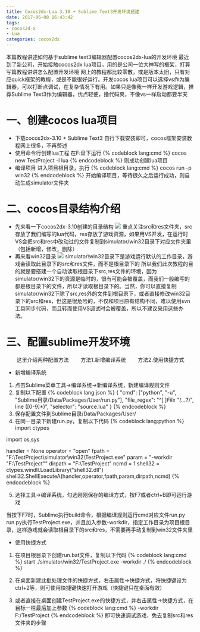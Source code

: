 ```yaml
---
title: Cocos2dx-Lua 3.10 + Sublime Text3开发环境搭建
date: 2017-06-08 16:43:42
tags: 
- cocos2d-x
- Lua
categories: cocos2dx
---
```


本篇教程讲述如何基于sublime text3编辑器配置cocos2dx-lua的开发环境
最近到了新公司，开始接触cocos2dx lua项目，用的是公司一位大神写的框架，打算写篇教程讲讲怎么配置开发环境
网上的教程都比较零散，或是版本太旧，只有对应quick框架的教程，或是不能很好运行。开发cocos lua项目可以选择vs作为编辑器，可以打断点调试，在复杂情况下有用。如果只是像我一样开发游戏逻辑，推荐Sublime Text3作为编辑器，优点轻便，撸代码爽，不像vs一样启动都要半天

# 一、创建cocos lua项目
- 下载cocos2dx-3.10 + Sublime Text3
自行下载安装即可，cocos框架安装教程网上很多，不再赘述
- 使用命令行创建lua工程
在F:盘下运行
{% codeblock lang:cmd %}
cocos new TestProject -l lua
{% endcodeblock %}
则成功创建lua项目
- 编译项目
进入项目根目录，执行
{% codeblock lang:cmd %}
cocos run -p win32
{% endcodeblock %}
开始编译项目，等待很久之后运行成功，则自动生成simulator文件夹

# 二、cocos目录结构介绍
- 先来看一下cocos2dx-3.10创建的目录结构
![](\images\2017-06-08-Cocos2dx-3-10-Lua-Sublime-Text3开发环境搭建\1.png)
重点关注src和res文件夹，src存放了我们编写的lua代码，res存放了游戏资源，如果用VS开发，在运行时VS会把src和res中改动过的文件复制到simulator/win32目录下对应文件夹里（包括新增，修改，删除）
- 再来看win32目录
![](\images\2017-06-08-Cocos2dx-3-10-Lua-Sublime-Text3开发环境搭建\2.png)
simulator\win32目录下是游戏运行默认的工作目录，游戏会读取此目录下的src和res文件，而不是根目录下的
所以我们此次教程的目的就是要搭建一个自动读取根目录下src,res文件的环境，因为simulator/win32下的资源是临时的，很有可能会被覆盖，而我们一般编写的都是根目录下的文件，所以才读取根目录下的。当然，你可以直接复制simulator/win32下除了src,res外的文件到根目录下，或者直接修改win32目录下的src和res，但这是很危险的，不仅和项目原有结构不同，难以使用svn工具同步代码，而且转而使用VS调试时会被覆盖，所以不建议采用这些办法。

# 三、配置sublime开发环境

&emsp;&emsp;这里介绍两种配置方法
&emsp;&emsp;方法1.新增编译系统
&emsp;&emsp;方法2.使用快捷方式

- 新增编译系统
1. 点击Sublime菜单工具->编译系统->新编译系统，新建编译规则文件
2. 复制以下配置
{% codeblock lang:json %}
{
    "cmd": ["python", "-u", "Sublime目录/Data/Packages/User/run.py"],
    "file_regex": "^[ ]*File \"(...*?)\", line ([0-9]*)",
    "selector": "source.lua"
}
{% endcodeblock %}
3. 保存配置文件到Sublime目录/Data/Packages/User/
4. 在同一目录下新建run.py，复制以下代码
{% codeblock lang:python %}
import ctypes

import os,sys

handler = None
operator = "open"
fpath = "F:\TestProject\simulator\win32\TestProject.exe"
param = "-workdir \"F:\TestProject\""
dirpath = "F:\TestProject"
ncmd = 1
shell32 = ctypes.windll.LoadLibrary("shell32.dll")
shell32.ShellExecuteA(handler,operator,fpath,param,dirpath,ncmd)
{% endcodeblock %}

5. 选择工具->编译系统，勾选刚刚保存的编译方式，按F7或者ctrl+B即可运行游戏

 当按下F7时，Sublime执行build命令，根据编译规则运行cmd对应文件run.py
run.py执行TestProject.exe，并且加入参数-workdir，指定工作目录为项目根目录，这样游戏就会读取根目录下的src和res，不需要再手动复制到win32文件夹里

- 使用快捷方式
1. 在项目根目录下创建run.bat文件，复制以下代码
{% codeblock lang:cmd %}
start ./simulator/win32/TestProject.exe -workdir ./
{% endcodeblock %}

2. 在桌面新建此批处理文件的快捷方式，右击属性->快捷方式，将快捷键设为ctrl+2等，则可使用快捷键快速打开游戏（快捷键只在桌面有效）

3. 或者直接在桌面创建TestProject.exe的快捷方式，并右击属性->快捷方式，在目标一栏最后加上参数
{% codeblock lang:cmd %}
-workdir F:/TestProject
{% endcodeblock %}
即可快速调试游戏，免去复制src和res文件夹的步骤